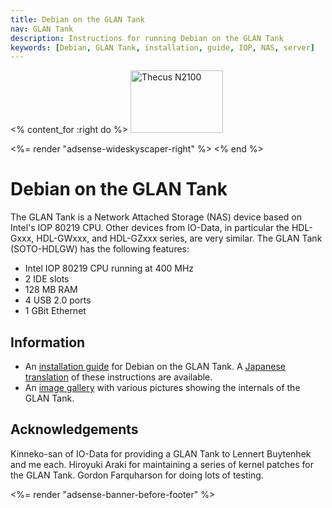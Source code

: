 ```yaml
---
title: Debian on the GLAN Tank
nav: GLAN Tank
description: Instructions for running Debian on the GLAN Tank
keywords: [Debian, GLAN Tank, installation, guide, IOP, NAS, server]
---
```


<% content_for :right do %>
<img src = "images/r_glantank.jpg" class="border" alt="Thecus N2100" width="148" height="100" />

<%= render "adsense-wideskyscaper-right" %>
<% end %>

<h1>Debian on the GLAN Tank</h1>

The GLAN Tank is a Network Attached Storage (NAS) device based on Intel's
IOP 80219 CPU.  Other devices from IO-Data, in particular the HDL-Gxxx,
HDL-GWxxx, and HDL-GZxxx series, are very similar.  The GLAN Tank
(SOTO-HDLGW) has the following features:

<ul>

<li>Intel IOP 80219 CPU running at 400 MHz</li>

<li>2 IDE slots</li>

<li>128 MB RAM</li>

<li>4 USB 2.0 ports</li>

<li>1 GBit Ethernet</li>

</ul>

<h2>Information</h2>

<ul>

<li>An <a href = "install/">installation guide</a> for Debian on the GLAN
Tank.  A <a href =
"http://iohack.sourceforge.jp/tanks/index.php?DEBIANonGLANTANK">Japanese
translation</a> of these instructions are available.</li>

<li>An <a href = "gallery/">image gallery</a> with various pictures showing
the internals of the GLAN Tank.</li>

</ul>

<h2>Acknowledgements</h2>

Kinneko-san of IO-Data for providing a GLAN Tank to Lennert Buytenhek and
me each.  Hiroyuki Araki for maintaining a series of kernel patches for the
GLAN Tank.  Gordon Farquharson for doing lots of testing.

<div class="bbf">
<%= render "adsense-banner-before-footer" %>
</div>

